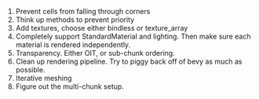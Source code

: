 1. Prevent cells from falling through corners
2. Think up methods to prevent priority
3. Add textures, choose either bindless or texture_array
4. Completely support StandardMaterial and lighting. Then make sure each material is rendered independently.
5. Transparency. Either OIT, or sub-chunk ordering.
6. Clean up rendering pipeline. Try to piggy back off of bevy as much as possible.
7. Iterative meshing
8. Figure out the multi-chunk setup.